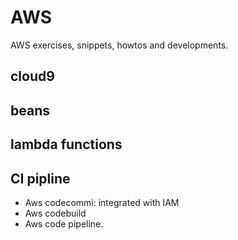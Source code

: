 # AWS

AWS exercises, snippets, howtos and developments.

## cloud9
## beans
## lambda functions

## CI pipline
* Aws codecommi: integrated with IAM
* Aws codebuild
* Aws code pipeline. 
